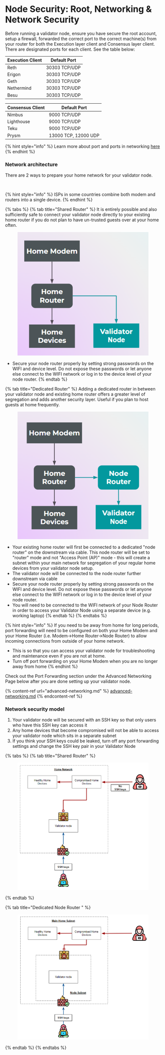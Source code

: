 # Node Security: Root, Networking & Network Security

Before running a validator node, ensure you have secure the root account, setup a firewall, forwarded the correct port to the correct machine(s) from your router for both the Execution layer client and Consensus layer client. There are designated ports for each client. See the table below:

| Execution Client | Default Port  |
| ---------------- | ------------- |
| Reth             | 30303 TCP/UDP |
| Erigon           | 30303 TCP/UDP |
| Geth             | 30303 TCP/UDP |
| Nethermind       | 30303 TCP/UDP |
| Besu             | 30303 TCP/UDP |

| Consensus Client | Default Port         |
| ---------------- | -------------------- |
| Nimbus           | 9000 TCP/UDP         |
| Lighthouse       | 9000 TCP/UDP         |
| Teku             | 9000 TCP/UDP         |
| Prysm            | 13000 TCP, 12000 UDP |



{% hint style="info" %}
Learn more about port and ports in networking [here](https://www.cloudflare.com/learning/network-layer/what-is-a-computer-port/)
{% endhint %}

### Network architecture <a href="#network-architecture" id="network-architecture"></a>

There are 2 ways to prepare your home network for your validator node.

[\
](https://dvt-homestaker.stakesaurus.com/linux-os-networking-and-security/install-and-prepare-the-os)

{% hint style="info" %}
ISPs in some countries combine both modem and routers into a single device.
{% endhint %}



{% tabs %}
{% tab title="Shared Router" %}
It is entirely possible and also sufficiently safe to connect your validator node directly to your existing home router if you do not plan to have un-trusted guests over at your home often.

<figure><img src="../.gitbook/assets/image (1) (1) (1) (1) (1).png" alt=""><figcaption></figcaption></figure>

* Secure your node router properly by setting strong passwords on the WIFI and device level. Do not expose these passwords or let anyone else connect to the WIFI network or log in to the device level of your node router.
{% endtab %}

{% tab title="Dedicated Router" %}
Adding a dedicated router in between your validator node and existing home router offers a greater level of segregation and adds another security layer. Useful if you plan to host guests at home frequently.

<figure><img src="../.gitbook/assets/image (4).png" alt=""><figcaption></figcaption></figure>



* Your existing home router will first be connected to a dedicated "node router" on the downstream via cable. This node router will be set to "router" mode and not "Access Point (AP)" mode - this will create a subnet within your main network for segregation of your regular home devices from your validator node setup.
* The validator node will be connected to the node router further downstream via cable
* Secure your node router properly by setting strong passwords on the WIFI and device level. Do not expose these passwords or let anyone else connect to the WIFI network or log in to the device level of your node router.
* You will need to be connected to the WIFI network of your Node Router in order to access your Validator Node using a separate device (e.g. working laptop)
{% endtab %}
{% endtabs %}

{% hint style="info" %}
If you need to be away from home for long periods, port forwarding will need to be configured on both your Home Modem and your Home Router (i.e. Modem->Home Router->Node Router) to allow incoming connections from outside of your home network.

* This is so that you can access your validator node for troubleshooting and maintenance even if you are not at home.
* Turn off port forwarding on your Home Modem when you are no longer away from home
{% endhint %}

Check out the Port Forwarding section under the Advanced Networking Page below after you are done setting up your validator node.

{% content-ref url="advanced-networking.md" %}
[advanced-networking.md](advanced-networking.md)
{% endcontent-ref %}

### Network security model <a href="#network-security-model" id="network-security-model"></a>

1. Your validator node will be secured with an SSH key so that only users who have this SSH key can access it
2. Any home devices that become compromised will not be able to access your validator node which sits in a separate subnet
3. If you think your SSH keys could be leaked, turn off any port forwarding settings and change the SSH key pair in your Validator Node



{% tabs %}
{% tab title="Shared Router" %}
<figure><img src="../.gitbook/assets/image (2) (1) (1).png" alt=""><figcaption></figcaption></figure>


{% endtab %}

{% tab title="Dedicated Node Router " %}
<figure><img src="../.gitbook/assets/image (4) (1).png" alt=""><figcaption></figcaption></figure>
{% endtab %}
{% endtabs %}
